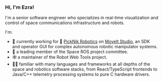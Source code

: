 ### Hi, I'm Ezra!

I'm a senior software engineer who specializes in real-time visualization and control of space communications infrastructure and robots.

I'm:
- 💼 currently working for 🦾 [PickNik Robotics](https://github.com/PickNikRobotics) on [MoveIt Studio](https://picknik.ai/studio), an SDK and operator GUI for complex autonomous robotic manipulator systems.
- 🚀 a leading member of the Space ROS project committee.
- 🕸️ a maintainer of the Robot Web Tools project.
- 👨‍💻 familiar with many languages and frameworks at all depths of the space and robotics software stacks, from React/TypeScript frontends to Java/C++ telemetry processing systems to pure C hardware drivers.
